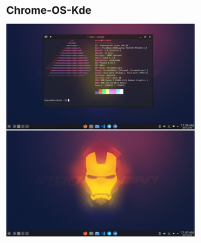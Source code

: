 # Chrome-OS-Kde
![Chrome OS KDE](https://github.com/pavandot/Chrome-OS-Kde/blob/main/preview.png?raw=true)
![](https://github.com/pavandot/Chrome-OS-Kde/blob/main/preview2.png?raw=true)

